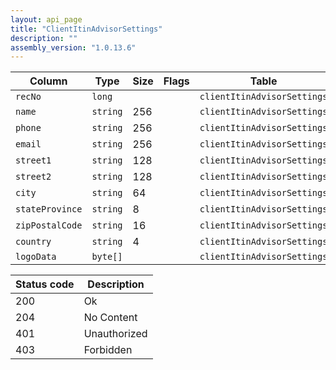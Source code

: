 ```yaml
---
layout: api_page
title: "ClientItinAdvisorSettings"
description: ""
assembly_version: "1.0.13.6"
---
```




| Column | Type | Size | Flags | Table | Description |
| ------ | ---- | ---- | ----- | ----- | ----------- |
| `recNo` | `long` |  |  | `clientItinAdvisorSettings` | 
| `name` | `string` | 256 |  | `clientItinAdvisorSettings` | 
| `phone` | `string` | 256 |  | `clientItinAdvisorSettings` | 
| `email` | `string` | 256 |  | `clientItinAdvisorSettings` | 
| `street1` | `string` | 128 |  | `clientItinAdvisorSettings` | 
| `street2` | `string` | 128 |  | `clientItinAdvisorSettings` | 
| `city` | `string` | 64 |  | `clientItinAdvisorSettings` | 
| `stateProvince` | `string` | 8 |  | `clientItinAdvisorSettings` | 
| `zipPostalCode` | `string` | 16 |  | `clientItinAdvisorSettings` | 
| `country` | `string` | 4 |  | `clientItinAdvisorSettings` | 
| `logoData` | `byte[]` |  |  | `clientItinAdvisorSettings` | 

| Status code | Description |
| ----------- | ----------- |
| 200 | Ok |
| 204 | No Content |
| 401 | Unauthorized |
| 403 | Forbidden |


